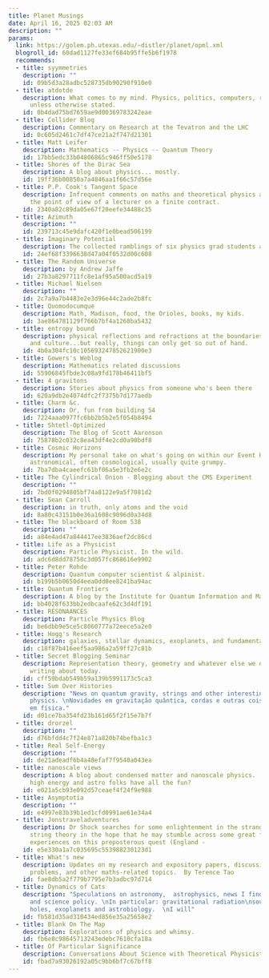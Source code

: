 ```yaml
---
title: Planet Musings
date: April 16, 2025 02:03 AM
description: ""
params:
  link: https://golem.ph.utexas.edu/~distler/planet/opml.xml
  blogroll_id: 60dad1127fe33ef684b95ffe5b6f1978
  recommends:
  - title: syymmetries
    description: ""
    id: 09b5d3a28adbc528735db90290f910e0
  - title: atdotde
    description: What comes to my mind. Physics, politics, computers, rants. All CC-BY-SA
      unless otherwise stated.
    id: 0b4dad75bd7659ae9d00369783242eae
  - title: Collider Blog
    description: Commentary on Research at the Tevatron and the LHC
    id: 0c605d2461c7df47ce21a2f747d21301
  - title: Matt Leifer
    description: Mathematics -- Physics -- Quantum Theory
    id: 17bb5edc33b04806865c946ff50e5178
  - title: Shores of the Dirac Sea
    description: A blog about physics... mostly.
    id: 19ff36b00850a7a4846aa1f66c57d56e
  - title: P.P. Cook's Tangent Space
    description: Infrequent comments on maths and theoretical physics as seen from
      the point of view of a lecturer on a finite contract.
    id: 2340a82c89da05e67f20eefe34488c35
  - title: Azimuth
    description: ""
    id: 239713c45e9dafc420f1e0bead506199
  - title: Imaginary Potential
    description: The collected ramblings of six physics grad students and postdocs.
    id: 24ef68f3396638d47a04f0532d00c608
  - title: The Random Universe
    description: by Andrew Jaffe
    id: 27b3a8297711fc8e1af95a500acd5a19
  - title: Michael Nielsen
    description: ""
    id: 2c7a9a7b4483e2e3d96e44c2ade2b8fc
  - title: Quomodocumque
    description: Math, Madison, food, the Orioles, books, my kids.
    id: 3ae864781129f766b7bf4a1268ba5432
  - title: entropy bound
    description: physical reflections and refractions at the boundaries of science
      and culture...but really, things can only get so out of hand.
    id: 4b0a304fc10c105693247852621900e3
  - title: Gowers's Weblog
    description: Mathematics related discussions
    id: 55906845fbde3c08a9fd178b46411bf5
  - title: 4 gravitons
    description: Stories about physics from someone who's been there
    id: 620a9db2e4074dfc2f7375b7d177aedb
  - title: Charm &c.
    description: Or, fun from building 54
    id: 7224aaa0977fc6bb2b5b2e5f054b8494
  - title: Shtetl-Optimized
    description: The Blog of Scott Aaronson
    id: 75878b2c032c8ea43df4e2cd0a90bdf8
  - title: Cosmic Horizons
    description: My personal take on what's going on within our Event Horizon. Mostly
      astronomical, often cosmological, usually quite grumpy.
    id: 7ba7dba4caeefc61bf06a5e3fb2e6e2c
  - title: The Cylindrical Onion - Blogging about the CMS Experiment
    description: ""
    id: 7bd0f0294805bf74a8122e9a5f7081d2
  - title: Sean Carroll
    description: in truth, only atoms and the void
    id: 8a80c43151b0e36a1608c9096d0a34d8
  - title: The blackboard of Room 538
    description: ""
    id: a84e4ad47a844417ee3836aef2dc86cd
  - title: Life as a Physicist
    description: Particle Physicist. In the wild.
    id: adc6d8dd78750c3d057fc868616e9902
  - title: Peter Rohde
    description: Quantum computer scientist & alpinist.
    id: b199b5b0650d4eea0dd0ee8241ba94ac
  - title: Quantum Frontiers
    description: A blog by the Institute for Quantum Information and Matter @ Caltech
    id: bb4028f633bb2edbcaafe62c3d4df191
  - title: RÉSONAANCES
    description: Particle Physics Blog
    id: be6dbb9e5ce5c8060777a72eece5a2e0
  - title: Hogg's Research
    description: galaxies, stellar dynamics, exoplanets, and fundamental astronomy
    id: c18f87b416eef5aa986a2a59ff27c81b
  - title: Secret Blogging Seminar
    description: Representation theory, geometry and whatever else we decide is worth
      writing about today.
    id: cff59bdab549b59a139b5991173c5ca3
  - title: Sum Over Histories
    description: "News on quantum gravity, strings and other interesting stuff in
      physics. \nNovidades em gravitação quântica, cordas e outras coisas interessantes
      em física."
    id: d01ce7ba354fd23b161d65f2f15e7b7f
  - title: drorzel
    description: ""
    id: d76bfdd4c7f24e871a820b74befba1c3
  - title: Real Self-Energy
    description: ""
    id: de21adeadf6b4a48efaf7f9540a043ea
  - title: nanoscale views
    description: A blog about condensed matter and nanoscale physics.  Why should
      high energy and astro folks have all the fun?
    id: e021a5cb93e092d57ceaef4f24f9e988
  - title: Asymptotia
    description: ""
    id: e4997e83b39b1ed1cfd0991ae61e34a4
  - title: Jonstraveladventures
    description: Dr Shock searches for some enlightenment in the strange world of
      string theory in the hope that he may stumble across some great food and interesting
      experiences on this preposterous quest (England -
    id: e5e330a1a7c035695c553988230123d1
  - title: What's new
    description: Updates on my research and expository papers, discussion of open
      problems, and other maths-related topics.  By Terence Tao
    id: fae8db5a2f779b7795e7b3adbc97d714
  - title: Dynamics of Cats
    description: "Speculations on astronomy,  astrophysics, news I find interesting,\nscience
      and science policy. \nIn particular: gravitational radiation\nsources, black
      holes, exoplanets and astrobiology.  \nI will"
    id: fb581d35ad310434ed856e35a25658e2
  - title: Blank On The Map
    description: Explorations of physics and whimsy.
    id: fb6e8c98645713243edebc7610cfa18a
  - title: Of Particular Significance
    description: Conversations About Science with Theoretical Physicist Matt Strassler
    id: fbad7a93026192a05c9bb6bf7c67bff8
---
```


